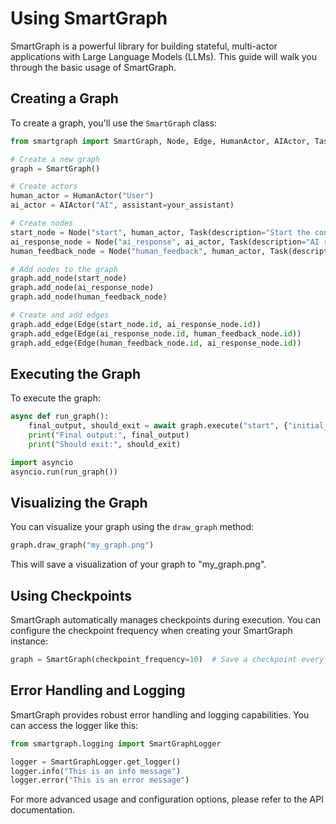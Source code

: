 # Using SmartGraph

SmartGraph is a powerful library for building stateful, multi-actor applications with Large Language Models (LLMs). This guide will walk you through the basic usage of SmartGraph.

## Creating a Graph

To create a graph, you'll use the `SmartGraph` class:

```python
from smartgraph import SmartGraph, Node, Edge, HumanActor, AIActor, Task

# Create a new graph
graph = SmartGraph()

# Create actors
human_actor = HumanActor("User")
ai_actor = AIActor("AI", assistant=your_assistant)

# Create nodes
start_node = Node("start", human_actor, Task(description="Start the conversation"))
ai_response_node = Node("ai_response", ai_actor, Task(description="AI response"))
human_feedback_node = Node("human_feedback", human_actor, Task(description="Human feedback"))

# Add nodes to the graph
graph.add_node(start_node)
graph.add_node(ai_response_node)
graph.add_node(human_feedback_node)

# Create and add edges
graph.add_edge(Edge(start_node.id, ai_response_node.id))
graph.add_edge(Edge(ai_response_node.id, human_feedback_node.id))
graph.add_edge(Edge(human_feedback_node.id, ai_response_node.id))
```

## Executing the Graph

To execute the graph:

```python
async def run_graph():
    final_output, should_exit = await graph.execute("start", {"initial_input": "Hello"}, "conversation_1")
    print("Final output:", final_output)
    print("Should exit:", should_exit)

import asyncio
asyncio.run(run_graph())
```

## Visualizing the Graph

You can visualize your graph using the `draw_graph` method:

```python
graph.draw_graph("my_graph.png")
```

This will save a visualization of your graph to "my_graph.png".

## Using Checkpoints

SmartGraph automatically manages checkpoints during execution. You can configure the checkpoint frequency when creating your SmartGraph instance:

```python
graph = SmartGraph(checkpoint_frequency=10)  # Save a checkpoint every 10 nodes
```

## Error Handling and Logging

SmartGraph provides robust error handling and logging capabilities. You can access the logger like this:

```python
from smartgraph.logging import SmartGraphLogger

logger = SmartGraphLogger.get_logger()
logger.info("This is an info message")
logger.error("This is an error message")
```

For more advanced usage and configuration options, please refer to the API documentation.
